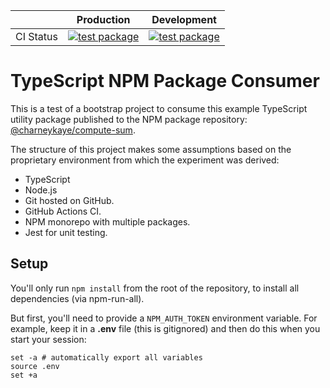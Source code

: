 
|           | **Production**                                                                                                                                                                  | **Development**                                                                                                                                                               |
|-----------|---------------------------------------------------------------------------------------------------------------------------------------------------------------------------------|-------------------------------------------------------------------------------------------------------------------------------------------------------------------------------|
| CI Status | [![test package](https://github.com/charneykaye/consume-sum/actions/workflows/ci_prod.yml/badge.svg)](https://github.com/charneykaye/consume-sum/actions/workflows/ci_prod.yml) | [![test package](https://github.com/charneykaye/consume-sum/actions/workflows/ci_dev.yml/badge.svg)](https://github.com/charneykaye/consume-sum/actions/workflows/ci_dev.yml) |

# TypeScript NPM Package Consumer

This is a test of a bootstrap project to consume this example TypeScript utility package published to the NPM package repository: [@charneykaye/compute-sum](https://github.com/charneykaye/compute-sum).

The structure of this project makes some assumptions based on the proprietary environment from which the experiment was derived:

  * TypeScript
  * Node.js
  * Git hosted on GitHub.
  * GitHub Actions CI.
  * NPM monorepo with multiple packages.
  * Jest for unit testing.

## Setup

You'll only run `npm install` from the root of the repository, to install all dependencies (via npm-run-all).

But first, you'll need to provide a `NPM_AUTH_TOKEN` environment variable. For example, keep it in a **.env** file (this is gitignored) and then do this when you start your session:

```shell
set -a # automatically export all variables
source .env
set +a
```

